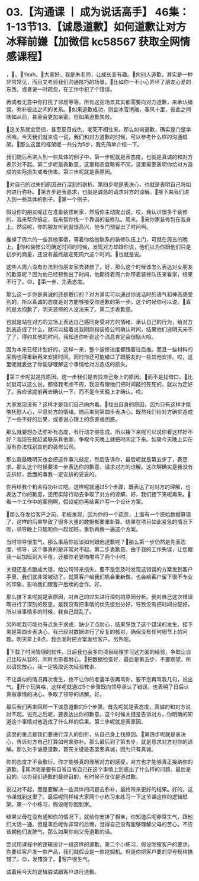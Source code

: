 # 03.【沟通课 丨 成为说话高手】 46集：1-13节13.【诚恳道歉】如何道歉让对方冰释前嫌【加微信 kc58567 获取全网情感课程】

，🎼。🎼Yeah。🎼大家好，我是朱老师，让成长变有趣。🎼向别人道歉，其实是一种非常常见，而且又考验我们沟通技巧的场景。🎼比如你一不小心弄坏了朋友心爱的东西，或者说一时疏忽，在工作中犯了个错误。

再或者无意中你打扰了邻居等等。所有这些场景其实都需要向对方道歉，来承认错误，弥补彼此之间的关系。🎼如果道歉成功，则会冰雪消融，春风十里，彼此之间映如从前，甚至会更加亲密。但如果道歉失败。

🎼这关系就会受损，甚至反目成仇，老死不相往来。那么如何道歉，确实是门是学问哈。今天我们就来说一说，我们和对方道歉的时候，可以参考什么样的沟通框架。🎼那么这里的框架呢一共分为5步，我先简单介绍一下。

我们随后再进入到一些具体的例子中。第一步呢就是表态度，也就是真诚的和对方表示对不起。第二步呢是表歉意，这里和态度略有不同，这里需要表明你给对方造成的实际损失或者伤害。第三步呢就是表原因。

🎼对自己的过失的原因进行深刻的剖析。第四步呢是表决心，也就是表明自己将如何进行弥补。🎼第五步是表恳求，也就是诚恳的请求对方的谅解。🎼接下来我们进入到一些具体的例子。🎼第一个例子。

假设你的朋友呢正在准备装修新家，然后你主动提出说，哎，我认识很多干装修的，我来帮你搞定，我来帮你找一个靠谱的装修队。周末。🎼来你家装修包在我身上。然后呢，你的朋友听到就很高兴，他专门预留出了时间啊。

推掉了周六的一些其他事情，等着你给他联系的装修队伍上门，可就在周五的晚上。🎼你和装修公司确定时间的时候，发现对方却跟你说，他们以为你跟他们只是初步的商量，还没有最终敲定死周六这个时间。🎼也就是说。

这些人周六没有办法到你朋友家去装修了。好，那么这个时候该怎么表达对女朋友的歉意呢？因为他已经预售出了时间，他期待着周六你带着装修队伍来看家，结果不行了。😊，🎼第一步，先表态度。

那么这一步你是真诚的还是敷衍的？对方其实可以通过你说话时的语气和神态感受到的。所以真诚的态度是对方能够接受你道歉的第一步。这个时候你可以说。🎼真的是太抱歉了，明天装修的人没法来了。第二步表歉意。

也就是站在对方的立场上表达自己感同身受对方的情绪，承认自己的行为，给对方到底造成了什么，就可以接着说我刚刚和装修公司确认时间，结果他们说明天来不了了，得约其他的时间。我知道你听到这个消息肯定会很恼火哈。

因为本来已经计划好的，这样一来，整个装修进度都跟着往后推。而且一些材料的采购也得重新再来安排时间。同时你还可能错过了跟朋友的一些其他安排。哎，这里呢就表达了你能够理解这个事情给对方造成的损失。

🎼第三步呢就是找原因。这一步我们是去找自己身上的原因。🎼而不是找借口。🎼比如就可以这么说，都怪我考虑不周，我没有跟他们把时间敲的死死的，就以为定好了。我应该提前再去确认一下，而不是今天晚上才确认。哎。

大家发现没有？这样才是我们自己向内看。🎼找出自身的原因，因为只有这样才能够抚慰人心，平息对方的情绪。随后来到第四步表决心。既然我们给对方确实造成了一些不好的后果，或者说心理上的伤害或困惑。

那么就要想办法弥补有态度，有行动才够生成。所以接下来呢可以说你看这样好不好？我现在就赶紧联系其他家，争取今天晚上就把时间定下来。如果今天晚上实在没有办法找到其他的装修公司。

那么我最晚明天也会把这件事儿敲定，然后告诉你，最后呢就是第五步了，表恳求。那么这个时候要进一步表达你的歉意，请求对方的谅解。这次啊确实是我没有安排好，后面的事我一定安排的妥妥的。

你再给我个机会将功补过吧。这样呢就通过5个步骤，既表达了对对方的理解，也表达了你的歉意，还用实际行动去争取了对方的谅解。好，我们接下来呢再来。🎼看一个工作中的案例啊，假设呢你再给客户写一个设计方案。

🎼那么在发给客户之前，老板发现，因为你的一个疏忽，上面有一个原始数据算错了，这样的后果导致了很多大量的数据都要重新算。结果在项目如此紧急的情况下呢，领导晚上只能和你一起加班，重新再做一遍这个方案。

当时领导很生气，那么事后你应该如何跟他道歉呢？🎼那么第一步仍然是先表态度，领导，这个事真的是非常对不起。第二步表歉意。由于我的工作失误，让您跟我一起加班到大半夜，还被你老婆啪啪骂了两个小时。

关键还差点酿成大错，给公司带来损失。要不是您及时发现这错误的方案发到客户手里，我们就非常被动了。就算客户给我们机会重新做，也会给客户留下很不专业的印象，影响我们跟客户后续的合作。好。

那么接下来呢就是表原因，对自己的过失进行深刻的原因分析。我对自己这次错误啊进行了深刻的反思。是我没有把事情的优先级划分好，导致没有把时间分配好。所以当事情多的时候，我自己就乱了。

另外呢我可能也有点急于求成，缺少了点耐心，结果导致了这个错误的发生。接下来是第四步表决心，我已经对数据进行了反复的核对，确保没有任何细节上的问题。明天早上8点，我会准时把方案发给客户。另外呢。

🎼下载了时间管理的软件，日后我也会多向项目经理学习这方面的经验，争取让自己比较从容的，同时也带着耐心。🎼把数据检查好，最后是第五步，不要期望。所以请您放心，我一定吸取这次经验教训。

不让类似的情况再次发生，也不让你的老婆半夜再骂你，要不您再骂我几句，说出气。🎼开个玩笑哈，这样呢就通过5个步骤既向领导承认了错误，也表明了日后认真做事情的决心，争取了领导的谅解。好。

最后我们再来回顾一下诚恳道歉的5个步骤。首先呢就是表态度，真诚的和对方说对不起。说完之后呢，要表达出你的歉意。这个时候关键是告诉对方，你明确的知道这个事情对他造成了什么样的后果。第三步呢就是表原因。

这里的重点是我们要进行深入的剖析，从自己身上找原因。🎼第四步呢就是表决心，告诉对方自己打算如何来弥补。那么最后到了第五步，就是恳求对方对你的谅解。那么对于诚恳道歉，首先关键是态度要真诚，因为只有真诚。

你的态度才不会敷衍。你才能够真的理解对方的感受，对方也才能够真正接纳你的道歉。🎼其次呢是要有自省自省自己在这个事情上到底出了什么样的问题。最后是目的。以为我们道歉的最终目的，有时候不仅仅是道过歉。

说过对不起，而是要解决一些具体的问题去弥补，最终带来更好的结果。好的，这节课就到这里了。最后呢同样给大家两个小练习来练习一下这节课这样的逻辑框架。第一个小练习，假设呢你回到家。

结果父母在没有通知你的情况下，就给你安排了相亲，你知道后呢非常生气，跟他们大话一通。但是事后呢你非常的后悔，觉得自己没有能够理解父母的苦心。不应该朝他们发脾气。那么如果你向父母道歉的话。

尝试用课程中的逻辑设计一段这样的道歉。第二个小练习，假设呢按客户的要求，你要给客户发一款产品，我们就假设是一款挖掘机。但是你把客户要的型号规格搞错了。😊，发错货了。🎼客户很生气。

试着用今天的逻辑尝试跟客户进行道歉。